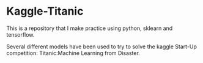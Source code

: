 # Kaggle-Titanic

This is a repository that I make practice using python, sklearn and tensorflow. 

Several different models have been used to try to solve the kaggle Start-Up competition: Titanic:Machine Learning from Disaster.
